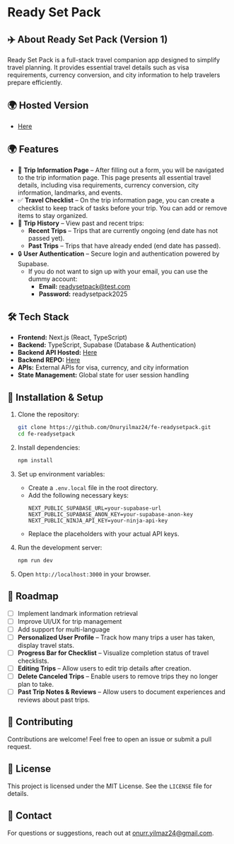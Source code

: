 # Ready Set Pack

## ✈️ About Ready Set Pack (Version 1)

Ready Set Pack is a full-stack travel companion app designed to simplify travel planning. It provides essential travel details such as visa requirements, currency conversion, and city information to help travelers prepare efficiently.

## 🌍 Hosted Version

- [Here](fe-readysetpack.vercel.app)

## 🌍 Features

- 📝 **Trip Information Page** – After filling out a form, you will be navigated to the trip information page. This page presents all essential travel details, including visa requirements, currency conversion, city information, landmarks, and events.
- ✅ **Travel Checklist** – On the trip information page, you can create a checklist to keep track of tasks before your trip. You can add or remove items to stay organized.
- 🧳 **Trip History** – View past and recent trips:
  - **Recent Trips** – Trips that are currently ongoing (end date has not passed yet).
  - **Past Trips** – Trips that have already ended (end date has passed).
- 🔒 **User Authentication** – Secure login and authentication powered by Supabase.
  - If you do not want to sign up with your email, you can use the dummy account:
    - **Email:** readysetpack@test.com
    - **Password:** readysetpack2025

## 🛠 Tech Stack

- **Frontend:** Next.js (React, TypeScript)
- **Backend:** TypeScript, Supabase (Database & Authentication)
- **Backend API Hosted:** [Here](https://readysetpack.onrender.com/api)
- **Backend REPO:** [Here](https://github.com/Onuryilmaz24/be-readysetpack)
- **APIs:** External APIs for visa, currency, and city information
- **State Management:** Global state for user session handling

## 🚀 Installation & Setup

1. Clone the repository:
   ```bash
   git clone https://github.com/Onuryilmaz24/fe-readysetpack.git
   cd fe-readysetpack
   ```
2. Install dependencies:
   ```bash
   npm install
   ```
3. Set up environment variables:

   - Create a `.env.local` file in the root directory.
   - Add the following necessary keys:
     ```env
     NEXT_PUBLIC_SUPABASE_URL=your-supabase-url
     NEXT_PUBLIC_SUPABASE_ANON_KEY=your-supabase-anon-key
     NEXT_PUBLIC_NINJA_API_KEY=your-ninja-api-key
     ```
   - Replace the placeholders with your actual API keys.

4. Run the development server:
   ```bash
   npm run dev
   ```
5. Open `http://localhost:3000` in your browser.

## 📌 Roadmap

- [ ] Implement landmark information retrieval
- [ ] Improve UI/UX for trip management
- [ ] Add support for multi-language
- [ ] **Personalized User Profile** – Track how many trips a user has taken, display travel stats.
- [ ] **Progress Bar for Checklist** – Visualize completion status of travel checklists.
- [ ] **Editing Trips** – Allow users to edit trip details after creation.
- [ ] **Delete Canceled Trips** – Enable users to remove trips they no longer plan to take.
- [ ] **Past Trip Notes & Reviews** – Allow users to document experiences and reviews about past trips.

## 🤝 Contributing

Contributions are welcome! Feel free to open an issue or submit a pull request.

## 📜 License

This project is licensed under the MIT License. See the `LICENSE` file for details.

## 📧 Contact

For questions or suggestions, reach out at [onurr.yilmaz24@gmail.com](mailto:onurr.yilmaz24@gmail.com).
